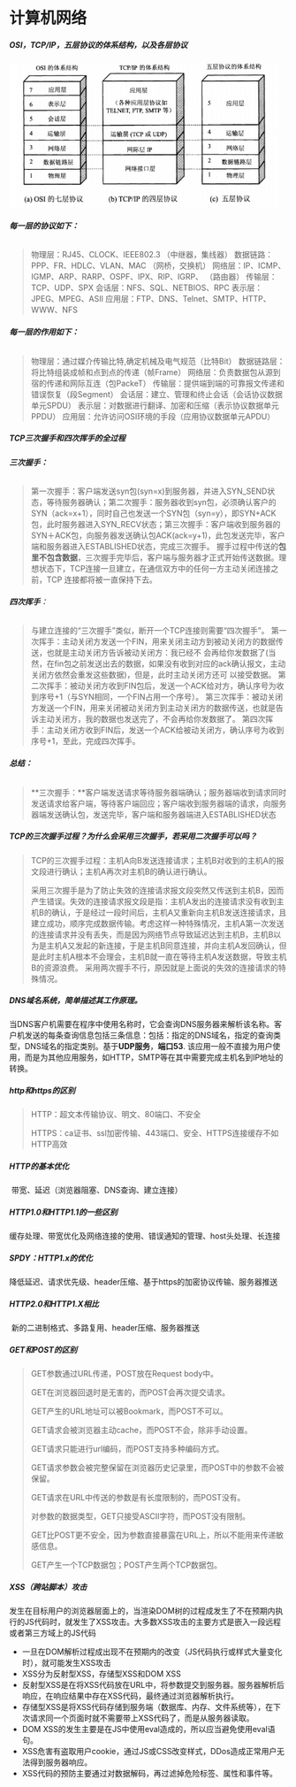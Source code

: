 # 计算机网络

##### OSI，TCP/IP，五层协议的体系结构，以及各层协议

![1557064350664](image/oldimg/1557064350664.png)

###### **每一层的协议如下：**

> 物理层：RJ45、CLOCK、IEEE802.3 （中继器，集线器）
> 数据链路：PPP、FR、HDLC、VLAN、MAC （网桥，交换机）
> 网络层：IP、ICMP、IGMP、ARP、RARP、OSPF、IPX、RIP、IGRP、 （路由器）
> 传输层：TCP、UDP、SPX
> 会话层：NFS、SQL、NETBIOS、RPC
> 表示层：JPEG、MPEG、ASII
> 应用层：FTP、DNS、Telnet、SMTP、HTTP、WWW、NFS

###### **每一层的作用如下：**

> 物理层：通过媒介传输比特,确定机械及电气规范（比特Bit）
> 数据链路层：将比特组装成帧和点到点的传递（帧Frame）
> 网络层：负责数据包从源到宿的传递和网际互连（包PackeT）
> 传输层：提供端到端的可靠报文传递和错误恢复（段Segment）
> 会话层：建立、管理和终止会话（会话协议数据单元SPDU）
> 表示层：对数据进行翻译、加密和压缩（表示协议数据单元PPDU）
> 应用层：允许访问OSI环境的手段（应用协议数据单元APDU）

##### **TCP三次握手和四次挥手的全过程**

###### **三次握手：**

> ​	第一次握手：客户端发送syn包(syn=x)到服务器，并进入SYN_SEND状态，等待服务器确认；
> ​	第二次握手：服务器收到syn包，必须确认客户的SYN（ack=x+1），同时自己也发送一个SYN包（syn=y），即SYN+ACK包，此时服务器进入SYN_RECV状态；
> ​	第三次握手：客户端收到服务器的SYN＋ACK包，向服务器发送确认包ACK(ack=y+1)，此包发送完毕，客户端和服务器进入ESTABLISHED状态，完成三次握手。
> 握手过程中传送的**包里不包含数据**，三次握手完毕后，客户端与服务器才正式开始传送数据。理想状态下，TCP连接一旦建立，在通信双方中的任何一方主动关闭连接之前，TCP 连接都将被一直保持下去。

###### **四次挥手**：

> 与建立连接的“三次握手”类似，断开一个TCP连接则需要“四次握手”。
> 	第一次挥手：主动关闭方发送一个FIN，用来关闭主动方到被动关闭方的数据传送，也就是主动关闭方告诉被动关闭方：我已经不 会再给你发数据了(当然，在fin包之前发送出去的数据，如果没有收到对应的ack确认报文，主动关闭方依然会重发这些数据)，但是，此时主动关闭方还可 以接受数据。
> 	第二次挥手：被动关闭方收到FIN包后，发送一个ACK给对方，确认序号为收到序号+1（与SYN相同，一个FIN占用一个序号）。
> 	第三次挥手：被动关闭方发送一个FIN，用来关闭被动关闭方到主动关闭方的数据传送，也就是告诉主动关闭方，我的数据也发送完了，不会再给你发数据了。
> 第四次挥手：主动关闭方收到FIN后，发送一个ACK给被动关闭方，确认序号为收到序号+1，至此，完成四次挥手。

###### **总结：**

> **三次握手：**客户端发送请求等待服务器端确认；服务器端收到请求同时发送请求给客户端，等待客户端回应；客户端收到服务器端的请求，向服务器端发送确认包，发送完毕，客户端和服务器端进入ESTABLISHED状态

##### **TCP的三次握手过程？为什么会采用三次握手，若采用二次握手可以吗？**

> ​	TCP的三次握手过程：主机A向B发送连接请求；主机B对收到的主机A的报文段进行确认；主机A再次对主机B的确认进行确认。
>
> ​	采用三次握手是为了防止失效的连接请求报文段突然又传送到主机B，因而产生错误。失效的连接请求报文段是指：主机A发出的连接请求没有收到主机B的确认，于是经过一段时间后，主机A又重新向主机B发送连接请求，且建立成功，顺序完成数据传输。考虑这样一种特殊情况，主机A第一次发送的连接请求并没有丢失，而是因为网络节点导致延迟达到主机B，主机B以为是主机A又发起的新连接，于是主机B同意连接，并向主机A发回确认，但是此时主机A根本不会理会，主机B就一直在等待主机A发送数据，导致主机B的资源浪费。
> 采用两次握手不行，原因就是上面说的失效的连接请求的特殊情况。

##### **DNS域名系统，简单描述其工作原理。**

​	当DNS客户机需要在程序中使用名称时，它会查询DNS服务器来解析该名称。客户机发送的每条查询信息包括三条信息：包括：指定的DNS域名，指定的查询类型，DNS域名的指定类别。基于**UDP服务**，**端口53**. 该应用一般不直接为用户使用，而是为其他应用服务，如HTTP，SMTP等在其中需要完成主机名到IP地址的转换。

##### **http和https的区别**

> HTTP：超文本传输协议、明文、80端口、不安全
>
> HTTPS：ca证书、ssl加密传输、443端口、安全、HTTPS连接缓存不如HTTP高效

##### **HTTP的基本优化**

​	带宽、延迟（浏览器阻塞、DNS查询、建立连接）

##### **HTTP1.0和HTTP1.1的一些区别**

​	缓存处理、带宽优化及网络连接的使用、错误通知的管理、host头处理、长连接

##### **SPDY：HTTP1.x的优化**

​	降低延迟、请求优先级、header压缩、基于https的加密协议传输、服务器推送

##### **HTTP2.0和HTTP1.X相比**

​	新的二进制格式、多路复用、header压缩、服务器推送

##### **GET和POST的区别**

> GET参数通过URL传递，POST放在Request body中。
>
> GET在浏览器回退时是无害的，而POST会再次提交请求。
>
> GET产生的URL地址可以被Bookmark，而POST不可以。
>
> GET请求会被浏览器主动cache，而POST不会，除非手动设置。
>
> GET请求只能进行url编码，而POST支持多种编码方式。
>
> GET请求参数会被完整保留在浏览器历史记录里，而POST中的参数不会被保留。
>
> GET请求在URL中传送的参数是有长度限制的，而POST没有。
>
> 对参数的数据类型，GET只接受ASCII字符，而POST没有限制。
>
> GET比POST更不安全，因为参数直接暴露在URL上，所以不能用来传递敏感信息。
>
> GET产生一个TCP数据包；POST产生两个TCP数据包。

##### **XSS（跨站脚本）攻击**

​	发生在目标用户的浏览器层面上的，当渲染DOM树的过程成发生了不在预期内执行的JS代码时，就发生了XSS攻击。大多数XSS攻击的主要方式是嵌入一段远程或者第三方域上的JS代码

- 一旦在DOM解析过程成出现不在预期内的改变（JS代码执行或样式大量变化时），就可能发生XSS攻击
- XSS分为反射型XSS，存储型XSS和DOM XSS
- 反射型XSS是在将XSS代码放在URL中，将参数提交到服务器。服务器解析后响应，在响应结果中存在XSS代码，最终通过浏览器解析执行。
- 存储型XSS是将XSS代码存储到服务端（数据库、内存、文件系统等），在下次请求同一个页面时就不需要带上XSS代码了，而是从服务器读取。
- DOM XSS的发生主要是在JS中使用eval造成的，所以应当避免使用eval语句。
- XSS危害有盗取用户cookie，通过JS或CSS改变样式，DDos造成正常用户无法得到服务器响应。
- XSS代码的预防主要通过对数据解码，再过滤掉危险标签、属性和事件等。

